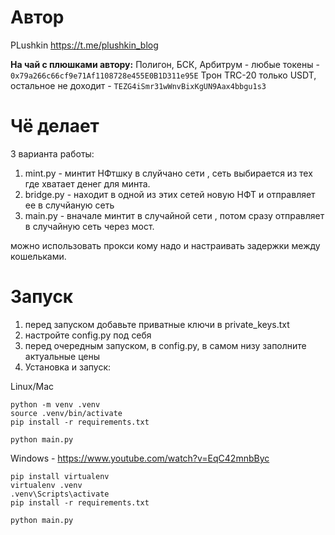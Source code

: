 # Автор
PLushkin https://t.me/plushkin_blog        

**На чай с плюшками автору:**
Полигон, БСК, Арбитрум - любые токены - `0x79a266c66cf9e71Af1108728e455E0B1D311e95E`
Трон TRC-20 только USDT, остальное не доходит - `TEZG4iSmr31wWnvBixKgUN9Aax4bbgu1s3`

# Чё делает

3 варианта работы:
1. mint.py - минтит НФтшку в слуйчано сети , сеть выбирается из тех где хватает денег для минта.
2. bridge.py - находит в одной из этих сетей новую НФТ и отправляет ее в случйаную сеть 
3. main.py - вначале минтит в случайной сети , потом сразу отправляет в случайную сеть через мост.

можно использовать прокси кому надо и настраивать задержки между кошельками.



# Запуск

1. перед запуском добавьте приватные ключи в private_keys.txt
2. настройте config.py под себя
3. перед очередным запуском, в config.py, в самом низу заполните актуальные цены
4. Установка и запуск: 

Linux/Mac
```
python -m venv .venv
source .venv/bin/activate
pip install -r requirements.txt

python main.py
```
Windows - https://www.youtube.com/watch?v=EqC42mnbByc
```
pip install virtualenv
virtualenv .venv
.venv\Scripts\activate
pip install -r requirements.txt

python main.py
```




